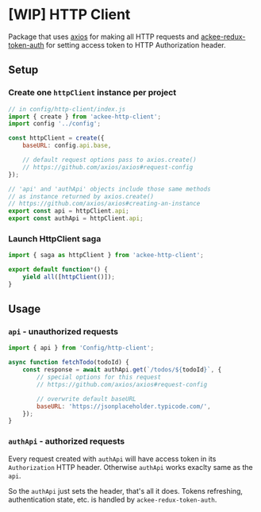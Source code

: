 # [WIP] HTTP Client

Package that uses [axios](https://github.com/axios/axios) for making all HTTP requests and [ackee-redux-token-auth](https://www.npmjs.com/package/ackee-redux-token-auth) for setting access token to HTTP Authorization header.

## Setup

### Create one `httpClient` instance per project

```js
// in config/http-client/index.js
import { create } from 'ackee-http-client';
import config '../config';

const httpClient = create({
    baseURL: config.api.base,

    // default request options pass to axios.create()
    // https://github.com/axios/axios#request-config
});

// 'api' and 'authApi' objects include those same methods
// as instance returned by axios.create()
// https://github.com/axios/axios#creating-an-instance
export const api = httpClient.api;
export const authApi = httpClient.api;
```

### Launch HttpClient saga

```js
import { saga as httpClient } from 'ackee-http-client';

export default function*() {
    yield all([httpClient()]);
}
```

## Usage

### `api` - unauthorized requests

```js
import { api } from 'Config/http-client';

async function fetchTodo(todoId) {
    const response = await authApi.get(`/todos/${todoId}`, {
        // special options for this request
        // https://github.com/axios/axios#request-config

        // overwrite default baseURL
        baseURL: 'https://jsonplaceholder.typicode.com/',
    });
}
```

### `authApi` - authorized requests

Every request created with `authApi` will have access token in its `Authorization` HTTP header. Otherwise `authApi` works exaclty same as the `api`.

So the `authApi` just sets the header, that's all it does. Tokens refreshing, authentication state, etc. is handled by `ackee-redux-token-auth`.
